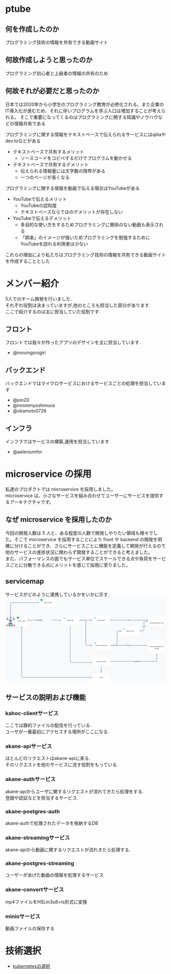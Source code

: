 # ptube
## 何を作成したのか  
プログラミング技術の情報を共有できる動画サイト  
  
## 何故作成しようと思ったのか  
プログラミング初心者と上級者の情報の共有のため  
  
## 何故それが必要だと思ったのか  
日本では2020年から小学生のプログラミング教育が必修化される。また企業のIT導入化が進むため、それに伴いプログラムを学ぶ人口は増加することが考えられる。
そこで重要になってくるのはプログラミングに関する知識やノウハウなどの情報共有である  
  
プログラミングに関する情報をテキストベースで伝えられるサービスにはqiitaやdev.toなどがある  
- テキストベースで共有するメリット
    - ソースコードをコピペするだけでプログラムを動かせる
- テキストベースで共有するデメリット
    - 伝えられる情報量には文字数の限界がある
    - 一つのページが長くなる
  
プログラミングに関する情報を動画で伝える場合はYouTubeがある  
- YouTubeで伝えるメリット
    - YouTubeの認知度
    - テキストベースならではのデメリットが存在しない
- YouTubeで伝えるデメリット
    - 多目的な使い方をするためプログラミングに関係のない動画も表示される
    - 「娯楽」のイメージが強いためプログラミングを勉強するためにYouTubeを訪れる利用者は少ない
  
これらの理由により私たちはプログラミング技術の情報を共有できる動画サイトを作成することとした


# メンバー紹介
5人でのチーム開発を行いました.  
それぞれ役割は決まっていますが,他のところも担当した部分があります.  
ここで紹介するのは主に担当していた役割です.
## フロント
フロントでは我々が作ったアプリのデザインを主に担当しています.
- @movingonigiri
## バックエンド
バックエンドではマイクロサービスにおけるサービスごとの処理を担当しています
- @jon20
- @mmmmyoshimura
- @okamoto0726
## インフラ
インフラではサービスの構築,運用を担当しています
- @aeleniumfor
  

# microservice の採用

私達のプロダクトでは microservice を採用しました。  
microservice は、小さなサービスを組み合わせてユーザーにサービスを提供するアーキテクチャです。

## なぜ microservice を採用したのか

今回の開発人数は 5 人と、ある程度の人数で開発しやりたい領域も様々でした。そこで microservice を採用することにより front や backend の開発を明確に分けることができ、さらにサービスごとに機能を定義して開発が行えるので他のサービスの進捗状況に関わらず開発することができると考えました。  
また、パフォーマンスの面でもサービス単位でスケールできる点や負荷をサービスごとに分散できる点にメリットを感じて採用に至りました。

## servicemap
サービスがどのように連携しているかをいかに示す.  
![servicemap](https://github.com/empepenguin/ptube/blob/images/service-map.png)

## サービスの説明および機能

### kahoc-clientサービス
ここでは静的ファイルの配信を行っている.  
ユーザが一番最初にアクセスする場所がここになる.  

### akane-apiサービス
ほとんどのリクエストはakane-apiに来る.  
そのリクエストを他のサービスに流す役割をもっている.  

### akane-authサービス
akane-apiからユーザに関するリクエストが流れてきたら処理をする.  
登録や認証などを担当するサービス.  

### akane-postgres-auth
akane-authで処理されたデータを格納するDB  

### akane-streamingサービス
akane-apiから動画に関するリクエストが流れきたら処理する.  

### akane-postgres-streaming
ユーザーがあげた動画の情報を処理するサービス  

### akane-convertサービス
mp4ファイルをHSLm3u8+ts形式に変換  

### minioサービス
動画ファイルの保存する  

# 技術選択
- [kubernetesの選択](./infra/k8s.md)
